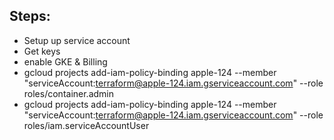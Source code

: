## Steps:
- Setup up service account
- Get keys
- enable GKE & Billing
- gcloud projects add-iam-policy-binding apple-124 --member "serviceAccount:terraform@apple-124.iam.gserviceaccount.com" --role roles/container.admin
- gcloud projects add-iam-policy-binding apple-124 --member "serviceAccount:terraform@apple-124.iam.gserviceaccount.com" --role roles/iam.serviceAccountUser
